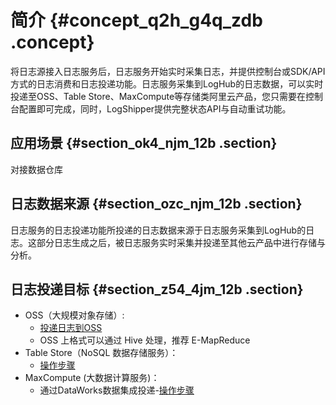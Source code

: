 # 简介 {#concept_q2h_g4q_zdb .concept}

将日志源接入日志服务后，日志服务开始实时采集日志，并提供控制台或SDK/API方式的日志消费和日志投递功能。日志服务采集到LogHub的日志数据，可以实时投递至OSS、Table Store、MaxCompute等存储类阿里云产品，您只需要在控制台配置即可完成，同时，LogShipper提供完整状态API与自动重试功能。

## 应用场景 {#section_ok4_njm_12b .section}

对接数据仓库

## 日志数据来源 {#section_ozc_njm_12b .section}

日志服务的日志投递功能所投递的日志数据来源于日志服务采集到LogHub的日志。这部分日志生成之后，被日志服务实时采集并投递至其他云产品中进行存储与分析。

## 日志投递目标 {#section_z54_4jm_12b .section}

-   OSS（大规模对象存储）:
    -   [投递日志到OSS](intl.zh-CN/用户指南/数据投递/投递日志到OSS.md)
    -   OSS 上格式可以通过 Hive 处理，推荐 E-MapReduce
-   Table Store（NoSQL 数据存储服务）：
    -   [操作步骤](https://www.alibabacloud.com/help/doc-detail/42982.htm)
-   MaxCompute \(大数据计算服务\)：
    -   通过DataWorks数据集成投递-[操作步骤](https://www.alibabacloud.com/help/doc-detail/68322.htm)

